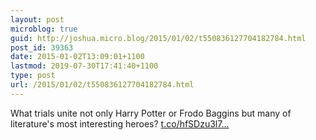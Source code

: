 ```yaml
---
layout: post
microblog: true
guid: http://joshua.micro.blog/2015/01/02/t550836127704182784.html
post_id: 39363
date: 2015-01-02T13:09:01+1100
lastmod: 2019-07-30T17:41:40+1100
type: post
url: /2015/01/02/t550836127704182784.html
---
```

What trials unite not only Harry Potter or Frodo Baggins but many of literature's most interesting heroes? [t.co/hfSDzu3l7...](https://t.co/hfSDzu3l7X)
